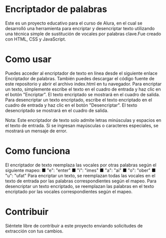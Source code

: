 # Encriptador de palabras

Este es un proyecto educativo para el curso de Alura, en el cual se desarrolló una herramienta para encriptar y desencriptar texto utilizando una técnica simple de sustitución de vocales por palabras clave.Fue creado con HTML, CSS y JavaScript.

# Como usar

Puedes acceder al encriptador de texto en línea desde el siguiente enlace Encriptador de palabras.
También puedes descargar el código fuente de este repositorio y abrir el archivo index.html en tu navegador.
Para encriptar un texto, simplemente escribe el texto en el cuadro de entrada y haz clic en el botón "Encriptar". El texto encriptado se mostrará en el cuadro de salida.
Para desencriptar un texto encriptado, escribe el texto encriptado en el cuadro de entrada y haz clic en el botón "Desencriptar". El texto desencriptado se mostrará en el cuadro de salida.

Nota: Este encriptador de texto solo admite letras minúsculas y espacios en el texto de entrada. Si se ingresan mayúsculas o caracteres especiales, se mostrará un mensaje de error.

# Como funciona

El encriptador de texto reemplaza las vocales por otras palabras según el siguiente mapeo:
■ "e": "enter"
■ "i": "imes"
■ "a": "ai"
■ "o": "ober"
■ "u": "ufat"
Para encriptar un texto, se reemplazan todas las vocales en el texto de entrada por las palabras correspondientes según el mapeo.
Para desencriptar un texto encriptado, se reemplazan las palabras en el texto encriptado por las vocales correspondientes según el mapeo.

# Contribuir
Siéntete libre de contribuir a este proyecto enviando solicitudes de extracción con tus cambios.

